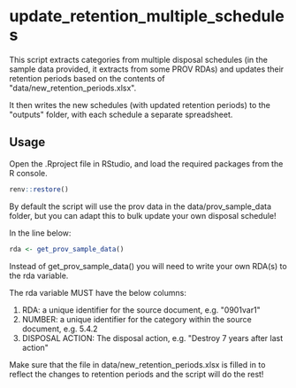 # update_retention_multiple_schedules

This script extracts categories from multiple disposal schedules (in the sample data provided, it extracts from some PROV RDAs) and updates their retention periods based on the contents of "data/new_retention_periods.xlsx".

It then writes the new schedules (with updated retention periods) to the "outputs" folder, with each schedule a separate spreadsheet.

## Usage

Open the .Rproject file in RStudio, and load the required packages from the R console.

```r
renv::restore()
```

By default the script will use the prov data in the data/prov_sample_data folder, but you can adapt this to bulk update your own disposal schedule! 

In the line below:

```r
rda <- get_prov_sample_data()
```

Instead of get_prov_sample_data() you will need to write your own RDA(s) to the rda variable.

The rda variable MUST have the below columns:

1. RDA: a unique identifier for the source document, e.g. "0901var1"
2. NUMBER: a unique identifier for the category within the source document, e.g. 5.4.2
3. DISPOSAL ACTION: The disposal action, e.g. "Destroy 7 years after last action"

Make sure that the file in data/new_retention_periods.xlsx is filled in to reflect the changes to retention periods and the script will do the rest!
